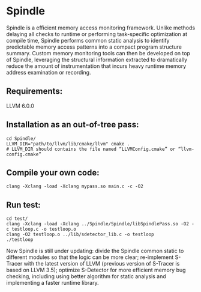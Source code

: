 # Spindle

Spindle is a efficient memory access monitoring framework. Unlike methods delaying all checks to runtime or performing task-specific optimization at compile time, Spindle performs common static analysis to identify predictable memory access patterns into a compact program structure summary. Custom memory monitoring tools can then be developed on top of Spindle, leveraging the structural information extracted to dramatically reduce the amount of instrumentation that incurs heavy runtime memory address examination or recording.

## Requirements:
LLVM 6.0.0

## Installation as an out-of-tree pass:
```shell
cd Spindle/
LLVM_DIR="path/to/llvm/lib/cmake/llvm" cmake .
# LLVM_DIR should contains the file named “LLVMConfig.cmake” or “llvm-config.cmake”
```

## Compile your own code:
```shell
clang -Xclang -load -Xclang mypass.so main.c -c -O2
```

## Run test:
```shell
cd test/
clang -Xclang -load -Xclang ../Spindle/Spindle/libSpindlePass.so -O2 -c testloop.c -o testloop.o
clang -O2 testloop.o ../lib/sdetector_lib.c -o testloop
./testloop
```

Now Spindle is still under updating: divide the Spindle common static to different modules so that the logic can be more clear; re-implement S-Tracer with the latest version of LLVM (previous version of S-Tracer is based on LLVM 3.5); optimize S-Detector for more efficient memory bug checking, including using better algorithm for static analysis and implementing a faster runtime library.
